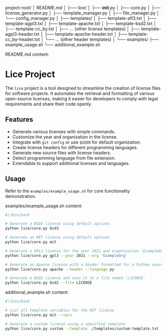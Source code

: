project-root/
│   README.md
│
├── lice/
│   ├── __init__.py
│   ├── core.py
│   ├── license_generator.py
│   ├── template_manager.py
│   ├── file_manager.py
│   └── config_manager.py
│
├── templates/
│   ├── template-afl3.txt
│   ├── template-agpl3.txt
│   ├── template-apache.txt
│   ├── template-bsd2.txt
│   ├── template-cc_by.txt
│   ├── ... (other license templates)
│   ├── template-agpl3-header.txt
│   ├── template-apache-header.txt
│   ├── template-cc_by-header.txt
│   └── ... (other header templates)
│
└── examples/
    ├── example_usage.sh
    └── additional_example.sh

README.md content:
# Lice Project

The `lice` project is a tool designed to streamline the creation of license files for software projects. It automates the retrieval and formatting of various open-source licenses, making it easier for developers to comply with legal requirements and share their code openly.

## Features
- Generate various licenses with simple commands.
- Customize the year and organization in the license.
- Integrate with `git config` or use `$USER` for default organization.
- Create license headers for different programming languages.
- Generate new source files with license headers.
- Detect programming language from file extension.
- Extendable to support additional licenses and languages.

## Usage
Refer to the `examples/example_usage.sh` for core functionality demonstration.

examples/example_usage.sh content:
```bash
#!/bin/bash

# Generate a BSD3 license using default options
python lice/core.py bsd3

# Generate an MIT license using default options
python lice/core.py mit

# Generate a GPL3 license for the year 2021 and organization 'ExampleOrg'
python lice/core.py gpl3 --year 2021 --org 'ExampleOrg'

# Generate an Apache license with a header formatted for a Python source file
python lice/core.py apache --header --language py

# Generate a BSD2 license and save it to a file named 'LICENSE'
python lice/core.py bsd2 --file LICENSE
```

additional_example.sh content:
```bash
#!/bin/bash

# List all template variables for the MIT license
python lice/core.py mit --vars

# Generate a custom license using a specified template
python lice/core.py custom --template ./templates/custom-template.txt
```